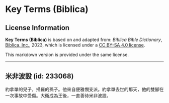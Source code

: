 # Key Terms (Biblica)

## License Information

**Key Terms (Biblica)** is based on and adapted from: _Biblica Bible Dictionary_, [Biblica, Inc.](https://www.biblica.com/), 2023, which is licensed under a [CC BY-SA 4.0 license](https://creativecommons.org/licenses/by-sa/4.0/legalcode.en).

This markdown version is provided under the same license.



--------------------------------

## 米非波設 (id: 233068)

約拿單的兒子，掃羅的孫子。他來自便雅憫支派。約拿單去世的那天，他的雙腳在一次事故中受傷。大衛成為王後，一直善待米非波設。


